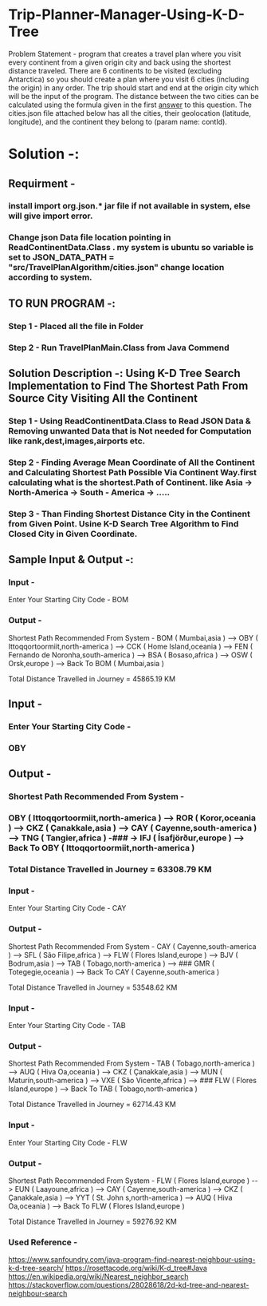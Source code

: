 # Trip-Planner-Manager-Using-K-D-Tree
Problem Statement - program that creates a travel plan where you visit every continent from a given origin city and back using the shortest distance traveled.
There are 6 continents to be visited (excluding Antarctica) so you should create a plan where you visit 6 cities (including the origin) in any order. 
The trip should start and end at the origin city which will be the input of the program. 
The distance between the two cities can be calculated using the formula given in the first [answer](https://stackoverflow.com/a/27943/1986034) to this question. 
The cities.json file attached below has all the cities, their geolocation (latitude, longitude), and the continent they belong to (param name: contId).





# Solution -:

## Requirment - 

### install import org.json.*  jar file if not available in system, else will give import error.

### Change json Data file location pointing in ReadContinentData.Class . my system is ubuntu so variable is set to JSON_DATA_PATH = "src/TravelPlanAlgorithm/cities.json" change location according to system.


## TO RUN PROGRAM -: 
###            Step 1 - Placed all the file in Folder
###            Step 2 - Run TravelPlanMain.Class from Java Commend


## Solution Description -: Using K-D Tree Search Implementation to Find The Shortest Path From Source City Visiting All the Continent

###    Step 1 - Using ReadContinentData.Class to Read JSON Data & Removing unwanted Data that is Not needed for Computation like rank,dest,images,airports etc.
###    Step 2 - Finding Average Mean Coordinate of All the Continent and Calculating Shortest Path Possible Via Continent Way.first calculating what is the shortest.Path of Continent. like Asia -> North-America -> South - America -> .....
###    Step 3 - Than Finding Shortest Distance City in the Continent from Given Point. Usine K-D Search Tree Algorithm to Find Closed City in Given Coordinate.


## Sample Input & Output -:

### Input - 
Enter Your Starting City Code - 
BOM

### Output - 
Shortest Path Recommended From System - 
BOM ( Mumbai,asia )  --> OBY ( Ittoqqortoormiit,north-america )  --> CCK ( Home Island,oceania )  --> FEN ( Fernando de Noronha,south-america )  --> BSA ( 
Bosaso,africa )  --> OSW ( Orsk,europe )  --> Back To BOM ( Mumbai,asia ) 

Total Distance Travelled in Journey = 45865.19 KM 




## Input - 
### Enter Your Starting City Code - 
### OBY

## Output - 
### Shortest Path Recommended From System - 
### OBY ( Ittoqqortoormiit,north-america )  --> ROR ( Koror,oceania )  --> CKZ ( Çanakkale,asia )  --> CAY ( Cayenne,south-america )  --> TNG ( Tangier,africa )  -### -> IFJ ( Ísafjörður,europe )  --> Back To OBY ( Ittoqqortoormiit,north-america ) 

### Total Distance Travelled in Journey = 63308.79 KM




### Input - 
Enter Your Starting City Code - 
CAY

### Output - 
Shortest Path Recommended From System - 
CAY ( Cayenne,south-america )  --> SFL ( São Filipe,africa )  --> FLW ( Flores Island,europe )  --> BJV ( Bodrum,asia )  --> TAB ( Tobago,north-america )  --> ### GMR ( Totegegie,oceania )  --> Back To CAY ( Cayenne,south-america ) 

Total Distance Travelled in Journey = 53548.62 KM 


### Input - 
Enter Your Starting City Code - 
TAB

### Output - 
Shortest Path Recommended From System - 
TAB ( Tobago,north-america )  --> AUQ ( Hiva Oa,oceania )  --> CKZ ( Çanakkale,asia )  --> MUN ( Maturín,south-america )  --> VXE ( São Vicente,africa )  --> ### FLW ( Flores Island,europe )  --> Back To TAB ( Tobago,north-america ) 

Total Distance Travelled in Journey = 62714.43 KM 


### Input - 
Enter Your Starting City Code - 
FLW

### Output - 
Shortest Path Recommended From System - 
FLW ( Flores Island,europe )  --> EUN ( Laayoune,africa )  --> CAY ( Cayenne,south-america )  --> CKZ ( Çanakkale,asia )  --> YYT ( St. John s,north-america )  --> AUQ ( Hiva Oa,oceania )  --> Back To FLW ( Flores Island,europe ) 

Total Distance Travelled in Journey = 59276.92 KM 





### Used Reference - 
https://www.sanfoundry.com/java-program-find-nearest-neighbour-using-k-d-tree-search/
https://rosettacode.org/wiki/K-d_tree#Java
https://en.wikipedia.org/wiki/Nearest_neighbor_search
https://stackoverflow.com/questions/28028618/2d-kd-tree-and-nearest-neighbour-search




